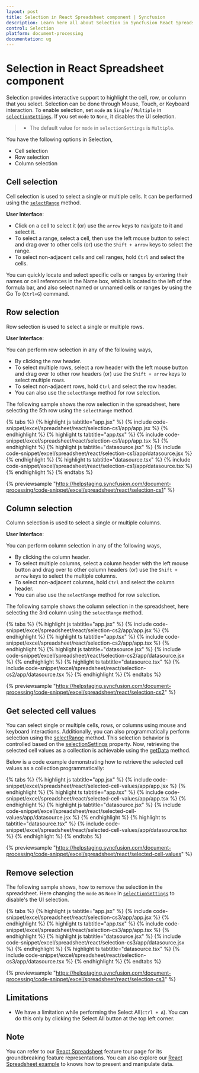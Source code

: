 ```yaml
---
layout: post
title: Selection in React Spreadsheet component | Syncfusion
description: Learn here all about Selection in Syncfusion React Spreadsheet component of Syncfusion Essential JS 2 and more.
control: Selection 
platform: document-processing
documentation: ug
---
```


# Selection in React Spreadsheet component

Selection provides interactive support to highlight the cell, row, or column that you select. Selection can be done through Mouse, Touch, or Keyboard interaction. To enable selection, set `mode` as `Single` / `Multiple` in [`selectionSettings`](https://ej2.syncfusion.com/react/documentation/api/spreadsheet/#selectionsettings). If you set `mode` to `None`, it disables the UI selection.

> * The default value for `mode` in  `selectionSettings` is `Multiple`.

You have the following options in Selection,

* Cell selection
* Row selection
* Column selection

## Cell selection

Cell selection is used to select a single or multiple cells. It can be performed using the [`selectRange`](https://ej2.syncfusion.com/react/documentation/api/spreadsheet/#selectrange) method.

**User Interface**:

* Click on a cell to select it (or) use the `arrow` keys to navigate to it and select it.
* To select a range, select a cell, then use the left mouse button to select and drag over to other cells (or) use the `Shift + arrow` keys to select the range.
* To select non-adjacent cells and cell ranges, hold `Ctrl` and select the cells.

You can quickly locate and select specific cells or ranges by entering their names or cell references in the Name box, which is located to the left of the formula bar, and also select named or unnamed cells or ranges by using the Go To (`Ctrl+G`) command.

## Row selection

Row selection is used to select a single or multiple rows.

**User Interface**:

You can perform row selection in any of the following ways,

* By clicking the row header.
* To select multiple rows, select a row header with the left mouse button and drag over to other row headers (or) use the `Shift + arrow` keys to select multiple rows.
* To select non-adjacent rows, hold `Ctrl` and select the row header.
* You can also use the `selectRange` method for row selection.

The following sample shows the row selection in the spreadsheet, here selecting the 5th row using the `selectRange` method.

{% tabs %}
{% highlight js tabtitle="app.jsx" %}
{% include code-snippet/excel/spreadsheet/react/selection-cs1/app/app.jsx %}
{% endhighlight %}
{% highlight ts tabtitle="app.tsx" %}
{% include code-snippet/excel/spreadsheet/react/selection-cs1/app/app.tsx %}
{% endhighlight %}
{% highlight js tabtitle="datasource.jsx" %}
{% include code-snippet/excel/spreadsheet/react/selection-cs1/app/datasource.jsx %}
{% endhighlight %}
{% highlight ts tabtitle="datasource.tsx" %}
{% include code-snippet/excel/spreadsheet/react/selection-cs1/app/datasource.tsx %}
{% endhighlight %}
{% endtabs %}

 {% previewsample "https://helpstaging.syncfusion.com/document-processing/code-snippet/excel/spreadsheet/react/selection-cs1" %}

## Column selection

Column selection is used to select a single or multiple columns.

**User Interface**:

You can perform column selection in any of the following ways,

* By clicking the column header.
* To select multiple columns, select a column header with the left mouse button and drag over to other column headers (or) use the `Shift + arrow` keys to select the multiple columns.
* To select non-adjacent columns, hold `Ctrl` and select the column header.
* You can also use the `selectRange` method for row selection.

The following sample shows the column selection in the spreadsheet, here selecting the 3rd column using  the `selectRange` method.

{% tabs %}
{% highlight js tabtitle="app.jsx" %}
{% include code-snippet/excel/spreadsheet/react/selection-cs2/app/app.jsx %}
{% endhighlight %}
{% highlight ts tabtitle="app.tsx" %}
{% include code-snippet/excel/spreadsheet/react/selection-cs2/app/app.tsx %}
{% endhighlight %}
{% highlight js tabtitle="datasource.jsx" %}
{% include code-snippet/excel/spreadsheet/react/selection-cs2/app/datasource.jsx %}
{% endhighlight %}
{% highlight ts tabtitle="datasource.tsx" %}
{% include code-snippet/excel/spreadsheet/react/selection-cs2/app/datasource.tsx %}
{% endhighlight %}
{% endtabs %}

 {% previewsample "https://helpstaging.syncfusion.com/document-processing/code-snippet/excel/spreadsheet/react/selection-cs2" %}

## Get selected cell values

You can select single or multiple cells, rows, or columns using mouse and keyboard interactions. Additionally, you can also programmatically perform selection using the [selectRange](https://helpej2.syncfusion.com/react/documentation/api/spreadsheet/#selectrange) method. This selection behavior is controlled based on the [selectionSettings](https://helpej2.syncfusion.com/react/documentation/api/spreadsheet/#selectionsettings) property. Now, retrieving the selected cell values as a collection is achievable using the [getData](https://helpej2.syncfusion.com/react/documentation/api/spreadsheet/#getdata) method.

Below is a code example demonstrating how to retrieve the selected cell values as a collection programmatically:

{% tabs %}
{% highlight js tabtitle="app.jsx" %}
{% include code-snippet/excel/spreadsheet/react/selected-cell-values/app/app.jsx %}
{% endhighlight %}
{% highlight ts tabtitle="app.tsx" %}
{% include code-snippet/excel/spreadsheet/react/selected-cell-values/app/app.tsx %}
{% endhighlight %}
{% highlight js tabtitle="datasource.jsx" %}
{% include code-snippet/excel/spreadsheet/react/selected-cell-values/app/datasource.jsx %}
{% endhighlight %}
{% highlight ts tabtitle="datasource.tsx" %}
{% include code-snippet/excel/spreadsheet/react/selected-cell-values/app/datasource.tsx %}
{% endhighlight %}
{% endtabs %}

{% previewsample "https://helpstaging.syncfusion.com/document-processing/code-snippet/excel/spreadsheet/react/selected-cell-values" %}

## Remove selection

The following sample shows, how to remove the selection in the spreadsheet. Here changing the `mode` as `None` in [`selectionSettings`](https://ej2.syncfusion.com/react/documentation/api/spreadsheet/#selectionsettings) to disable's the UI selection.

{% tabs %}
{% highlight js tabtitle="app.jsx" %}
{% include code-snippet/excel/spreadsheet/react/selection-cs3/app/app.jsx %}
{% endhighlight %}
{% highlight ts tabtitle="app.tsx" %}
{% include code-snippet/excel/spreadsheet/react/selection-cs3/app/app.tsx %}
{% endhighlight %}
{% highlight js tabtitle="datasource.jsx" %}
{% include code-snippet/excel/spreadsheet/react/selection-cs3/app/datasource.jsx %}
{% endhighlight %}
{% highlight ts tabtitle="datasource.tsx" %}
{% include code-snippet/excel/spreadsheet/react/selection-cs3/app/datasource.tsx %}
{% endhighlight %}
{% endtabs %}

 {% previewsample "https://helpstaging.syncfusion.com/document-processing/code-snippet/excel/spreadsheet/react/selection-cs3" %}

## Limitations

* We have a limitation while performing the Select All(`ctrl + A`). You can do this only by clicking the Select All button at the top left corner.

## Note

You can refer to our [React Spreadsheet](https://www.syncfusion.com/spreadsheet-editor-sdk/react-spreadsheet-editor) feature tour page for its groundbreaking feature representations. You can also explore our [React Spreadsheet example](https://document.syncfusion.com/demos/spreadsheet-editor/react/#/material3/spreadsheet/default) to knows how to present and manipulate data.
